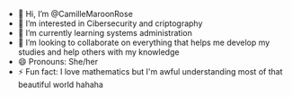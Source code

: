 - 👋 Hi, I’m @CamilleMaroonRose
- 👀 I’m interested in Cibersecurity and criptography
- 🌱 I’m currently learning systems administration
- 💞️ I’m looking to collaborate on everything that helps me develop my studies and help others with my knowledge
- 😄 Pronouns: She/her
- ⚡ Fun fact: I love mathematics but I'm awful understanding most of that beautiful world hahaha
